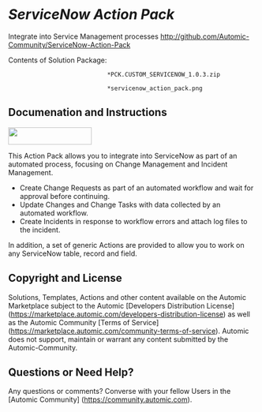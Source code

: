 *ServiceNow Action Pack*
=============


Integrate into Service Management processes
http://github.com/Automic-Community/ServiceNow-Action-Pack

<!-- List of attached files -->
Contents of Solution Package:

						
								*PCK.CUSTOM_SERVICENOW_1.0.3.zip
								
								*servicenow_action_pack.png
								
						


Documenation and Instructions
---

<p><img style="width: 169px;" src="https://4232ede8026b4f991cb1-5ae67ba1cd4fb41880d908fe138fa0c3.ssl.cf1.rackcdn.com/images/logos/ServiceNow_logo.png" alt="" height="35" /></p>
<p>This Action Pack allows you to integrate into ServiceNow as part of an automated process, focusing on Change Management and Incident Management.</p>
<ul>
<li>Create Change Requests as part of an automated workflow and wait for approval before continuing.</li>
<li>Update Changes and Change Tasks with data collected by an automated workflow.</li>
<li>Create Incidents in response to workflow errors and attach log files to the incident.</li>
</ul>
<p>In addition, a set of generic Actions are provided to allow you to work on any ServiceNow table, record and field.</p>

Copyright and License
---

Solutions, Templates, Actions and other content available on the Automic Marketplace subject to the Automic [Developers Distribution License] (https://marketplace.automic.com/developers-distribution-license) as well as the Automic Community [Terms of Service] (https://marketplace.automic.com/community-terms-of-service).
Automic does not support, maintain or warrant any content submitted by the Automic-Community.



Questions or Need Help? 
---
Any questions or comments? Converse with your fellow Users in the [Automic Community] (https://community.automic.com).